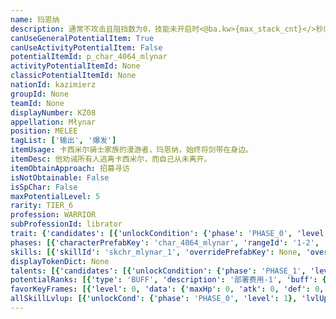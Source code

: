 ```yaml
---
name: 玛恩纳
description: 通常不攻击且阻挡数为0，技能未开启时<@ba.kw>{max_stack_cnt}</>秒内攻击力逐渐提升至<@ba.kw>+{atk:0%}</>，技能结束时重置攻击力
canUseGeneralPotentialItem: True
canUseActivityPotentialItem: False
potentialItemId: p_char_4064_mlynar
activityPotentialItemId: None
classicPotentialItemId: None
nationId: kazimierz
groupId: None
teamId: None
displayNumber: KZ08
appellation: Młynar
position: MELEE
tagList: ['输出', '爆发']
itemUsage: 卡西米尔骑士家族的漫游者，玛恩纳，始终将剑带在身边。
itemDesc: 他劝诫所有人逃离卡西米尔，而自己从未离开。
itemObtainApproach: 招募寻访
isNotObtainable: False
isSpChar: False
maxPotentialLevel: 5
rarity: TIER_6
profession: WARRIOR
subProfessionId: librator
trait: {'candidates': [{'unlockCondition': {'phase': 'PHASE_0', 'level': 1}, 'requiredPotentialRank': 0, 'blackboard': [{'key': 'atk', 'value': 2.0, 'valueStr': None}, {'key': 'mid_stack_cnt', 'value': 20.0, 'valueStr': None}, {'key': 'max_stack_cnt', 'value': 40.0, 'valueStr': None}], 'overrideDescripton': '通常不攻击且阻挡数为0，技能未开启时<@ba.kw>{max_stack_cnt}</>秒内攻击力逐渐提升至最高<@ba.kw>+{atk:0%}</>且技能结束时重置攻击力', 'prefabKey': None, 'rangeId': None}]}
phases: [{'characterPrefabKey': 'char_4064_mlynar', 'rangeId': '1-2', 'maxLevel': 50, 'attributesKeyFrames': [{'level': 1, 'data': {'maxHp': 1945, 'atk': 161, 'def': 239, 'magicResistance': 15.0, 'cost': 10, 'blockCnt': 2, 'moveSpeed': 1.0, 'attackSpeed': 100.0, 'baseAttackTime': 1.2, 'respawnTime': 70, 'hpRecoveryPerSec': 0.0, 'spRecoveryPerSec': 1.0, 'maxDeployCount': 1, 'maxDeckStackCnt': 0, 'tauntLevel': 0, 'massLevel': 0, 'baseForceLevel': 0, 'stunImmune': False, 'silenceImmune': False, 'sleepImmune': False, 'frozenImmune': False, 'levitateImmune': False}}, {'level': 50, 'data': {'maxHp': 2560, 'atk': 231, 'def': 332, 'magicResistance': 15.0, 'cost': 10, 'blockCnt': 2, 'moveSpeed': 1.0, 'attackSpeed': 100.0, 'baseAttackTime': 1.2, 'respawnTime': 70, 'hpRecoveryPerSec': 0.0, 'spRecoveryPerSec': 1.0, 'maxDeployCount': 1, 'maxDeckStackCnt': 0, 'tauntLevel': 0, 'massLevel': 0, 'baseForceLevel': 0, 'stunImmune': False, 'silenceImmune': False, 'sleepImmune': False, 'frozenImmune': False, 'levitateImmune': False}}], 'evolveCost': None}, {'characterPrefabKey': 'char_4064_mlynar', 'rangeId': '1-2', 'maxLevel': 80, 'attributesKeyFrames': [{'level': 1, 'data': {'maxHp': 2560, 'atk': 231, 'def': 332, 'magicResistance': 15.0, 'cost': 12, 'blockCnt': 2, 'moveSpeed': 1.0, 'attackSpeed': 100.0, 'baseAttackTime': 1.2, 'respawnTime': 70, 'hpRecoveryPerSec': 0.0, 'spRecoveryPerSec': 1.0, 'maxDeployCount': 1, 'maxDeckStackCnt': 0, 'tauntLevel': 0, 'massLevel': 0, 'baseForceLevel': 0, 'stunImmune': False, 'silenceImmune': False, 'sleepImmune': False, 'frozenImmune': False, 'levitateImmune': False}}, {'level': 80, 'data': {'maxHp': 3241, 'atk': 301, 'def': 426, 'magicResistance': 15.0, 'cost': 12, 'blockCnt': 2, 'moveSpeed': 1.0, 'attackSpeed': 100.0, 'baseAttackTime': 1.2, 'respawnTime': 70, 'hpRecoveryPerSec': 0.0, 'spRecoveryPerSec': 1.0, 'maxDeployCount': 1, 'maxDeckStackCnt': 0, 'tauntLevel': 0, 'massLevel': 0, 'baseForceLevel': 0, 'stunImmune': False, 'silenceImmune': False, 'sleepImmune': False, 'frozenImmune': False, 'levitateImmune': False}}], 'evolveCost': [{'id': '3221', 'count': 5, 'type': 'MATERIAL'}, {'id': '30032', 'count': 8, 'type': 'MATERIAL'}, {'id': '30012', 'count': 8, 'type': 'MATERIAL'}]}, {'characterPrefabKey': 'char_4064_mlynar', 'rangeId': '1-2', 'maxLevel': 90, 'attributesKeyFrames': [{'level': 1, 'data': {'maxHp': 3241, 'atk': 301, 'def': 426, 'magicResistance': 15.0, 'cost': 12, 'blockCnt': 3, 'moveSpeed': 1.0, 'attackSpeed': 100.0, 'baseAttackTime': 1.2, 'respawnTime': 70, 'hpRecoveryPerSec': 0.0, 'spRecoveryPerSec': 1.0, 'maxDeployCount': 1, 'maxDeckStackCnt': 0, 'tauntLevel': 0, 'massLevel': 0, 'baseForceLevel': 0, 'stunImmune': False, 'silenceImmune': False, 'sleepImmune': False, 'frozenImmune': False, 'levitateImmune': False}}, {'level': 90, 'data': {'maxHp': 3906, 'atk': 355, 'def': 502, 'magicResistance': 15.0, 'cost': 12, 'blockCnt': 3, 'moveSpeed': 1.0, 'attackSpeed': 100.0, 'baseAttackTime': 1.2, 'respawnTime': 70, 'hpRecoveryPerSec': 0.0, 'spRecoveryPerSec': 1.0, 'maxDeployCount': 1, 'maxDeckStackCnt': 0, 'tauntLevel': 0, 'massLevel': 0, 'baseForceLevel': 0, 'stunImmune': False, 'silenceImmune': False, 'sleepImmune': False, 'frozenImmune': False, 'levitateImmune': False}}], 'evolveCost': [{'id': '3223', 'count': 4, 'type': 'MATERIAL'}, {'id': '30135', 'count': 4, 'type': 'MATERIAL'}, {'id': '31024', 'count': 5, 'type': 'MATERIAL'}]}]
skills: [{'skillId': 'skchr_mlynar_1', 'overridePrefabKey': None, 'overrideTokenKey': None, 'levelUpCostCond': [{'unlockCond': {'phase': 'PHASE_2', 'level': 1}, 'lvlUpTime': 28800, 'levelUpCost': [{'id': '3303', 'count': 8, 'type': 'MATERIAL'}, {'id': '30104', 'count': 3, 'type': 'MATERIAL'}, {'id': '30083', 'count': 9, 'type': 'MATERIAL'}]}, {'unlockCond': {'phase': 'PHASE_2', 'level': 1}, 'lvlUpTime': 57600, 'levelUpCost': [{'id': '3303', 'count': 12, 'type': 'MATERIAL'}, {'id': '30064', 'count': 3, 'type': 'MATERIAL'}, {'id': '30044', 'count': 6, 'type': 'MATERIAL'}]}, {'unlockCond': {'phase': 'PHASE_2', 'level': 1}, 'lvlUpTime': 86400, 'levelUpCost': [{'id': '3303', 'count': 15, 'type': 'MATERIAL'}, {'id': '30115', 'count': 6, 'type': 'MATERIAL'}, {'id': '30074', 'count': 7, 'type': 'MATERIAL'}]}], 'unlockCond': {'phase': 'PHASE_0', 'level': 1}}, {'skillId': 'skchr_mlynar_2', 'overridePrefabKey': None, 'overrideTokenKey': None, 'levelUpCostCond': [{'unlockCond': {'phase': 'PHASE_2', 'level': 1}, 'lvlUpTime': 28800, 'levelUpCost': [{'id': '3303', 'count': 8, 'type': 'MATERIAL'}, {'id': '31034', 'count': 4, 'type': 'MATERIAL'}, {'id': '31013', 'count': 3, 'type': 'MATERIAL'}]}, {'unlockCond': {'phase': 'PHASE_2', 'level': 1}, 'lvlUpTime': 57600, 'levelUpCost': [{'id': '3303', 'count': 12, 'type': 'MATERIAL'}, {'id': '30074', 'count': 4, 'type': 'MATERIAL'}, {'id': '30054', 'count': 8, 'type': 'MATERIAL'}]}, {'unlockCond': {'phase': 'PHASE_2', 'level': 1}, 'lvlUpTime': 86400, 'levelUpCost': [{'id': '3303', 'count': 15, 'type': 'MATERIAL'}, {'id': '30135', 'count': 6, 'type': 'MATERIAL'}, {'id': '30104', 'count': 5, 'type': 'MATERIAL'}]}], 'unlockCond': {'phase': 'PHASE_1', 'level': 1}}, {'skillId': 'skchr_mlynar_3', 'overridePrefabKey': None, 'overrideTokenKey': None, 'levelUpCostCond': [{'unlockCond': {'phase': 'PHASE_2', 'level': 1}, 'lvlUpTime': 28800, 'levelUpCost': [{'id': '3303', 'count': 8, 'type': 'MATERIAL'}, {'id': '31054', 'count': 4, 'type': 'MATERIAL'}, {'id': '30063', 'count': 5, 'type': 'MATERIAL'}]}, {'unlockCond': {'phase': 'PHASE_2', 'level': 1}, 'lvlUpTime': 57600, 'levelUpCost': [{'id': '3303', 'count': 12, 'type': 'MATERIAL'}, {'id': '30084', 'count': 4, 'type': 'MATERIAL'}, {'id': '31044', 'count': 8, 'type': 'MATERIAL'}]}, {'unlockCond': {'phase': 'PHASE_2', 'level': 1}, 'lvlUpTime': 86400, 'levelUpCost': [{'id': '3303', 'count': 15, 'type': 'MATERIAL'}, {'id': '30145', 'count': 6, 'type': 'MATERIAL'}, {'id': '31034', 'count': 4, 'type': 'MATERIAL'}]}], 'unlockCond': {'phase': 'PHASE_2', 'level': 1}}]
displayTokenDict: None
talents: [{'candidates': [{'unlockCondition': {'phase': 'PHASE_1', 'level': 1}, 'requiredPotentialRank': 0, 'prefabKey': '1', 'name': '游侠', 'description': '攻击敌人时攻击力提升至105%。周围存在3名及以上敌人时攻击力提升至110%且受到的伤害减少10%', 'rangeId': None, 'blackboard': [{'key': 'atk_scale_base', 'value': 1.05, 'valueStr': None}, {'key': 'cnt', 'value': 3.0, 'valueStr': None}, {'key': 'atk_scale_up', 'value': 1.1, 'valueStr': None}, {'key': 'damage_resistance', 'value': 0.1, 'valueStr': None}], 'tokenKey': None}, {'unlockCondition': {'phase': 'PHASE_1', 'level': 1}, 'requiredPotentialRank': 2, 'prefabKey': '1', 'name': '游侠', 'description': '攻击敌人时攻击力提升至108%<@ba.talpu>（+3%）</>。周围存在3名及以上敌人时攻击力提升至113%<@ba.talpu>（+3%）</>且受到的伤害减少10%', 'rangeId': None, 'blackboard': [{'key': 'atk_scale_base', 'value': 1.08, 'valueStr': None}, {'key': 'cnt', 'value': 3.0, 'valueStr': None}, {'key': 'atk_scale_up', 'value': 1.13, 'valueStr': None}, {'key': 'damage_resistance', 'value': 0.1, 'valueStr': None}], 'tokenKey': None}, {'unlockCondition': {'phase': 'PHASE_2', 'level': 1}, 'requiredPotentialRank': 0, 'prefabKey': '1', 'name': '游侠', 'description': '攻击敌人时攻击力提升至110%。周围存在3名及以上敌人时攻击力提升至115%且受到的伤害减少15%', 'rangeId': None, 'blackboard': [{'key': 'atk_scale_base', 'value': 1.1, 'valueStr': None}, {'key': 'cnt', 'value': 3.0, 'valueStr': None}, {'key': 'atk_scale_up', 'value': 1.15, 'valueStr': None}, {'key': 'damage_resistance', 'value': 0.15, 'valueStr': None}], 'tokenKey': None}, {'unlockCondition': {'phase': 'PHASE_2', 'level': 1}, 'requiredPotentialRank': 2, 'prefabKey': '1', 'name': '游侠', 'description': '攻击敌人时攻击力提升至113%<@ba.talpu>（+3%）</>。周围存在3名及以上敌人时攻击力提升至118%<@ba.talpu>（+3%）</>且受到的伤害减少15%', 'rangeId': None, 'blackboard': [{'key': 'atk_scale_base', 'value': 1.13, 'valueStr': None}, {'key': 'cnt', 'value': 3.0, 'valueStr': None}, {'key': 'atk_scale_up', 'value': 1.18, 'valueStr': None}, {'key': 'damage_resistance', 'value': 0.15, 'valueStr': None}], 'tokenKey': None}]}, {'candidates': [{'unlockCondition': {'phase': 'PHASE_2', 'level': 1}, 'requiredPotentialRank': 0, 'prefabKey': '2', 'name': '无动于衷', 'description': '在场时，自身更容易受到攻击，所有卡西米尔干员被攻击时反弹相当于玛恩纳攻击力15%的真实伤害', 'rangeId': None, 'blackboard': [{'key': 'taunt_level', 'value': 1.0, 'valueStr': None}, {'key': 'atk_scale', 'value': 0.15, 'valueStr': None}], 'tokenKey': None}, {'unlockCondition': {'phase': 'PHASE_2', 'level': 1}, 'requiredPotentialRank': 4, 'prefabKey': '2', 'name': '无动于衷', 'description': '在场时，自身更容易受到攻击，所有卡西米尔干员被攻击时反弹相当于玛恩纳攻击力18%<@ba.talpu>（+3%）</>的真实伤害', 'rangeId': None, 'blackboard': [{'key': 'taunt_level', 'value': 1.0, 'valueStr': None}, {'key': 'atk_scale', 'value': 0.18, 'valueStr': None}], 'tokenKey': None}]}]
potentialRanks: [{'type': 'BUFF', 'description': '部署费用-1', 'buff': {'attributes': {'abnormalFlags': None, 'abnormalImmunes': None, 'abnormalAntis': None, 'abnormalCombos': None, 'abnormalComboImmunes': None, 'attributeModifiers': [{'attributeType': 'COST', 'formulaItem': 'ADDITION', 'value': -1.0, 'loadFromBlackboard': False, 'fetchBaseValueFromSourceEntity': False}]}}, 'equivalentCost': None}, {'type': 'CUSTOM', 'description': '第一天赋效果增强', 'buff': None, 'equivalentCost': None}, {'type': 'BUFF', 'description': '攻击力+25', 'buff': {'attributes': {'abnormalFlags': None, 'abnormalImmunes': None, 'abnormalAntis': None, 'abnormalCombos': None, 'abnormalComboImmunes': None, 'attributeModifiers': [{'attributeType': 'ATK', 'formulaItem': 'ADDITION', 'value': 25.0, 'loadFromBlackboard': False, 'fetchBaseValueFromSourceEntity': False}]}}, 'equivalentCost': None}, {'type': 'CUSTOM', 'description': '第二天赋效果增强', 'buff': None, 'equivalentCost': None}, {'type': 'BUFF', 'description': '部署费用-1', 'buff': {'attributes': {'abnormalFlags': None, 'abnormalImmunes': None, 'abnormalAntis': None, 'abnormalCombos': None, 'abnormalComboImmunes': None, 'attributeModifiers': [{'attributeType': 'COST', 'formulaItem': 'ADDITION', 'value': -1.0, 'loadFromBlackboard': False, 'fetchBaseValueFromSourceEntity': False}]}}, 'equivalentCost': None}]
favorKeyFrames: [{'level': 0, 'data': {'maxHp': 0, 'atk': 0, 'def': 0, 'magicResistance': 0.0, 'cost': 0, 'blockCnt': 0, 'moveSpeed': 0.0, 'attackSpeed': 0.0, 'baseAttackTime': 0.0, 'respawnTime': 0, 'hpRecoveryPerSec': 0.0, 'spRecoveryPerSec': 0.0, 'maxDeployCount': 0, 'maxDeckStackCnt': 0, 'tauntLevel': 0, 'massLevel': 0, 'baseForceLevel': 0, 'stunImmune': False, 'silenceImmune': False, 'sleepImmune': False, 'frozenImmune': False, 'levitateImmune': False}}, {'level': 50, 'data': {'maxHp': 360, 'atk': 30, 'def': 0, 'magicResistance': 0.0, 'cost': 0, 'blockCnt': 0, 'moveSpeed': 0.0, 'attackSpeed': 0.0, 'baseAttackTime': 0.0, 'respawnTime': 0, 'hpRecoveryPerSec': 0.0, 'spRecoveryPerSec': 0.0, 'maxDeployCount': 0, 'maxDeckStackCnt': 0, 'tauntLevel': 0, 'massLevel': 0, 'baseForceLevel': 0, 'stunImmune': False, 'silenceImmune': False, 'sleepImmune': False, 'frozenImmune': False, 'levitateImmune': False}}]
allSkillLvlup: [{'unlockCond': {'phase': 'PHASE_0', 'level': 1}, 'lvlUpCost': [{'id': '3301', 'count': 5, 'type': 'MATERIAL'}]}, {'unlockCond': {'phase': 'PHASE_0', 'level': 1}, 'lvlUpCost': [{'id': '3301', 'count': 5, 'type': 'MATERIAL'}, {'id': '30041', 'count': 5, 'type': 'MATERIAL'}, {'id': '30021', 'count': 4, 'type': 'MATERIAL'}]}, {'unlockCond': {'phase': 'PHASE_0', 'level': 1}, 'lvlUpCost': [{'id': '3302', 'count': 8, 'type': 'MATERIAL'}, {'id': '30052', 'count': 4, 'type': 'MATERIAL'}]}, {'unlockCond': {'phase': 'PHASE_1', 'level': 1}, 'lvlUpCost': [{'id': '3302', 'count': 8, 'type': 'MATERIAL'}, {'id': '30062', 'count': 3, 'type': 'MATERIAL'}, {'id': '30032', 'count': 3, 'type': 'MATERIAL'}]}, {'unlockCond': {'phase': 'PHASE_1', 'level': 1}, 'lvlUpCost': [{'id': '3302', 'count': 8, 'type': 'MATERIAL'}, {'id': '31033', 'count': 6, 'type': 'MATERIAL'}]}, {'unlockCond': {'phase': 'PHASE_1', 'level': 1}, 'lvlUpCost': [{'id': '3303', 'count': 8, 'type': 'MATERIAL'}, {'id': '31043', 'count': 3, 'type': 'MATERIAL'}, {'id': '30103', 'count': 4, 'type': 'MATERIAL'}]}]
---
```


